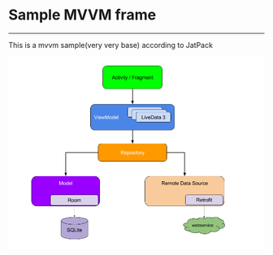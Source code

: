 # Sample MVVM frame 

------

This is a mvvm sample(very very base) according to JatPack

![avatar](../extra/picture/final-architecture.png)